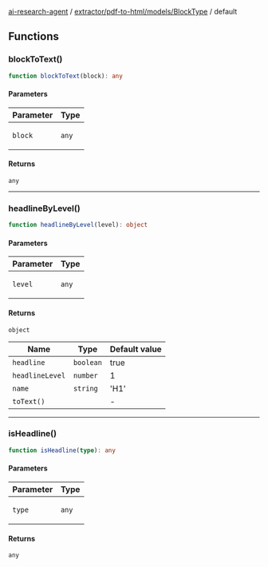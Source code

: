 [ai-research-agent](../../../../../index.md) / [extractor/pdf-to-html/models/BlockType](../index.md) / default

## Functions

### blockToText()

```ts
function blockToText(block): any
```

#### Parameters

<table>
<thead>
<tr>
<th>Parameter</th>
<th>Type</th>
</tr>
</thead>
<tbody>
<tr>
<td>

`block`

</td>
<td>

`any`

</td>
</tr>
</tbody>
</table>

#### Returns

`any`

***

### headlineByLevel()

```ts
function headlineByLevel(level): object
```

#### Parameters

<table>
<thead>
<tr>
<th>Parameter</th>
<th>Type</th>
</tr>
</thead>
<tbody>
<tr>
<td>

`level`

</td>
<td>

`any`

</td>
</tr>
</tbody>
</table>

#### Returns

`object`

| Name | Type | Default value |
| ------ | ------ | ------ |
| `headline` | `boolean` | true |
| `headlineLevel` | `number` | 1 |
| `name` | `string` | 'H1' |
| `toText()` |  | - |

***

### isHeadline()

```ts
function isHeadline(type): any
```

#### Parameters

<table>
<thead>
<tr>
<th>Parameter</th>
<th>Type</th>
</tr>
</thead>
<tbody>
<tr>
<td>

`type`

</td>
<td>

`any`

</td>
</tr>
</tbody>
</table>

#### Returns

`any`
